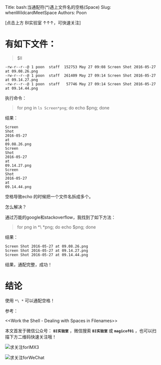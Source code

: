 Title:  bash:当通配符(*)遇上文件名的空格(Space)
Slug:  whenWildcardMeetSpace
Authors: Poon



[点击上方 BI实验室 ↑↑↑，可快速关注]


# 有如下文件：
> $ll

```
-rw-r--r--@ 1 poon  staff  152753 May 27 09:08 Screen Shot 2016-05-27 at 09.08.26.png
-rw-r--r--@ 1 poon  staff  261409 May 27 09:14 Screen Shot 2016-05-27 at 09.14.27.png
-rw-r--r--@ 1 poon  staff   57746 May 27 09:14 Screen Shot 2016-05-27 at 09.14.44.png
```

执行命令：

> for png in `ls Screen*png`; do echo $png; done

结果：

```
Screen
Shot
2016-05-27
at
09.08.26.png
Screen
Shot
2016-05-27
at
09.14.27.png
Screen
Shot
2016-05-27
at
09.14.44.png
```

空格导致echo 的时候把一个文件名拆成多个。

怎么解决？

通过万能的google和stackoverflow，我找到了如下方法：

> for png in *\ *png; do echo $png; done

结果：

```
Screen Shot 2016-05-27 at 09.08.26.png
Screen Shot 2016-05-27 at 09.14.27.png
Screen Shot 2016-05-27 at 09.14.44.png
```

结果，通配完整，成功！

# 结论

使用 `*\ *` 可以通配空格！

参考：

<<Work the Shell - Dealing with Spaces in Filenames>>

本文首发于微信公众号： **`BI实验室`** ，微信搜索 **`BI实验室`** 或 **`magicof01`** ，也可以扫描下方二维码快速关注哦！

![求关注forIMX3](http://www.imx3.com/img/weixin_bi_common/sdr_code_tree.png)

![求关注forWeChat](https://mmbiz.qlogo.cn/mmbiz/sfKia69cLy1yGH30FHU6SYaJPqvibh7Wib9Pg2V6rc7zjaPJ7aKk9NcpQb9IIhZLCIG8CB4b0QV2vKWopevlhvafw/0?wx_fmt=png)


